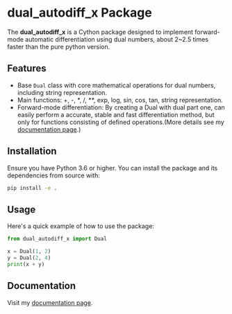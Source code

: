 # dual_autodiff_x Package
The **dual_autodiff_x** is a Cython package designed to implement forward-mode automatic differentiation using dual numbers, about 2~2.5 times faster than the pure python version.

## Features

- Base `Dual` class with core mathematical operations for dual numbers, including string representation.
- Main functions: +, -, *, /, **, exp, log, sin, cos, tan, string representation.
- Forward-mode differentiation: By creating a Dual with dual part one, can easily perform a accurate, stable and fast differentiation method, but only for functions consisting of defined operations.(More details see my [documentation page](https://ks2146.readthedocs.io/en/latest/index.html).)

## Installation

Ensure you have Python 3.6 or higher. You can install the package and its dependencies from source with:

```bash
pip install -e .
```

## Usage

Here's a quick example of how to use the package:

```python
from dual_autodiff_x import Dual

x = Dual(1, 2)
y = Dual(2, 4)
print(x + y)

```

## Documentation

Visit my [documentation page]().
